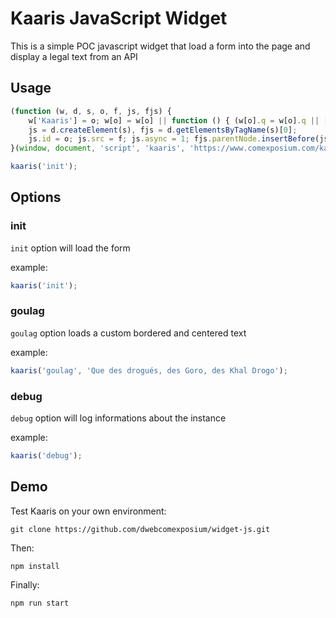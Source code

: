 # Kaaris JavaScript Widget

This is a simple POC javascript widget that load a form into the page and display a legal text from an API

## Usage

``` js
(function (w, d, s, o, f, js, fjs) {
    w['Kaaris'] = o; w[o] = w[o] || function () { (w[o].q = w[o].q || []).push(arguments) };
    js = d.createElement(s), fjs = d.getElementsByTagName(s)[0];
    js.id = o; js.src = f; js.async = 1; fjs.parentNode.insertBefore(js, fjs);
}(window, document, 'script', 'kaaris', 'https://www.comexposium.com/kaaris.min.js'));

kaaris('init');

````

## Options

### init

`init` option will load the form

example:

``` js
kaaris('init');
```

### goulag

`goulag` option loads a custom bordered and centered text

example:

``` js
kaaris('goulag', 'Que des drogués, des Goro, des Khal Drogo');
````

### debug

`debug` option will log informations about the instance

example:

``` js
kaaris('debug');
````

## Demo

Test Kaaris on your own environment:

``` shell
git clone https://github.com/dwebcomexposium/widget-js.git
````

Then:

``` shell
npm install
````

Finally:

``` shell
npm run start
````
